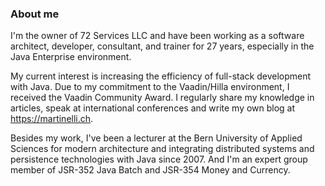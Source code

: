 ### About me

I'm the owner of 72 Services LLC and have been working as a software architect, developer, consultant, and trainer for 27 years, especially in the Java Enterprise environment.

My current interest is increasing the efficiency of full-stack development with Java. Due to my commitment to the Vaadin/Hilla environment, I received the Vaadin Community Award. I regularly share my knowledge in articles, speak at international conferences and write my own blog at https://martinelli.ch. 

Besides my work, I've been a lecturer at the Bern University of Applied Sciences for modern architecture and integrating distributed systems and persistence technologies with Java since 2007.
And I'm an expert group member of JSR-352 Java Batch and JSR-354 Money and Currency.
